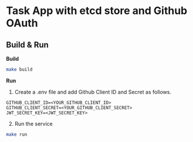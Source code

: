 # Task App with etcd store and Github OAuth 

## Build & Run

**Build**
``` bash
make build
```

**Run**

1. Create a .env file and add Github Client ID and Secret as follows.
```
GITHUB_CLIENT_ID=<YOUR_GITHUB_CLIENT_ID>
GITHUB_CLIENT_SECRET=<YOUR_GITHUB_CLIENT_SECRET>
JWT_SECRET_KEY=<JWT_SECRET_KEY>
```

2. Run the service
``` bash 
make run
```

